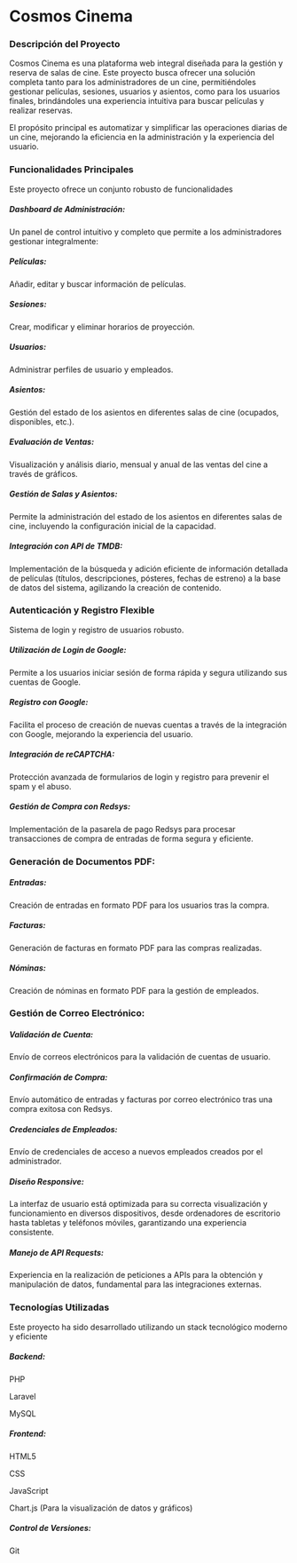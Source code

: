 <h1>Cosmos Cinema</h1>

<h3>Descripción del Proyecto</h3> 

Cosmos Cinema es una plataforma web integral diseñada para la gestión y reserva de salas de cine. Este proyecto busca ofrecer una solución completa tanto para los administradores de un cine, permitiéndoles gestionar películas, sesiones, usuarios y asientos, como para los usuarios finales, brindándoles una experiencia intuitiva para buscar películas y realizar reservas.

El propósito principal es automatizar y simplificar las operaciones diarias de un cine, mejorando la eficiencia en la administración y la experiencia del usuario.

<h3>Funcionalidades Principales</h3>

Este proyecto ofrece un conjunto robusto de funcionalidades

<h5>Dashboard de Administración:</h5> Un panel de control intuitivo y completo que permite a los administradores gestionar integralmente:

<h5>Películas:</h5> Añadir, editar y buscar información de películas.

<h5>Sesiones:</h5> Crear, modificar y eliminar horarios de proyección.

<h5>Usuarios:</h5> Administrar perfiles de usuario y empleados.

<h5>Asientos:</h5> Gestión del estado de los asientos en diferentes salas de cine (ocupados, disponibles, etc.).

<h5>Evaluación de Ventas:</h5> Visualización y análisis diario, mensual y anual de las ventas del cine a través de gráficos.

<h5>Gestión de Salas y Asientos:</h5> Permite la administración del estado de los asientos en diferentes salas de cine, incluyendo la configuración inicial de la capacidad.

<h5>Integración con API de TMDB:</h5> Implementación de la búsqueda y adición eficiente de información detallada de películas (títulos, descripciones, pósteres, fechas de estreno) a la base de datos del sistema, agilizando la creación de contenido.

<h3>Autenticación y Registro Flexible</h3>

Sistema de login y registro de usuarios robusto.

<h5>Utilización de Login de Google:</h5> Permite a los usuarios iniciar sesión de forma rápida y segura utilizando sus cuentas de Google.

<h5>Registro con Google:</h5> Facilita el proceso de creación de nuevas cuentas a través de la integración con Google, mejorando la experiencia del usuario.

<h5>Integración de reCAPTCHA:</h5> Protección avanzada de formularios de login y registro para prevenir el spam y el abuso.

<h5>Gestión de Compra con Redsys:</h5> Implementación de la pasarela de pago Redsys para procesar transacciones de compra de entradas de forma segura y eficiente.

<h3>Generación de Documentos PDF:</h3>

<h5>Entradas:</h5> Creación de entradas en formato PDF para los usuarios tras la compra.

<h5>Facturas:</h5> Generación de facturas en formato PDF para las compras realizadas.

<h5>Nóminas:</h5> Creación de nóminas en formato PDF para la gestión de empleados.

<h3>Gestión de Correo Electrónico:</h3>

<h5>Validación de Cuenta:</h5> Envío de correos electrónicos para la validación de cuentas de usuario.

<h5>Confirmación de Compra:</h5> Envío automático de entradas y facturas por correo electrónico tras una compra exitosa con Redsys.

<h5>Credenciales de Empleados:</h5> Envío de credenciales de acceso a nuevos empleados creados por el administrador.

<h5>Diseño Responsive:</h5> La interfaz de usuario está optimizada para su correcta visualización y funcionamiento en diversos dispositivos, desde ordenadores de escritorio hasta tabletas y teléfonos móviles, garantizando una experiencia consistente.

<h5>Manejo de API Requests:</h5> Experiencia en la realización de peticiones a APIs para la obtención y manipulación de datos, fundamental para las integraciones externas.

<h3>Tecnologías Utilizadas</h3>
Este proyecto ha sido desarrollado utilizando un stack tecnológico moderno y eficiente

<h5>Backend:</h5>

PHP

Laravel

MySQL

<h5>Frontend:</h5>

HTML5

CSS

JavaScript

Chart.js (Para la visualización de datos y gráficos)

<h5>Control de Versiones:</h5>

Git
